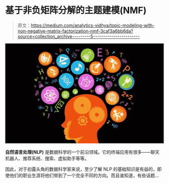 # 基于非负矩阵分解的主题建模(NMF)

> 原文：<https://medium.com/analytics-vidhya/topic-modeling-with-non-negative-matrix-factorization-nmf-3caf3a6bb6da?source=collection_archive---------5----------------------->

![](img/f0c8c57102f73c04f8f09814cf0140f3.png)

**自然语言处理(NLP)** 是数据科学的一个前沿领域。它的终端应用有很多——聊天机器人、推荐系统、搜索、虚拟助手等等。

因此，对于初露头角的数据科学家来说，至少了解 NLP 的基础知识是有益的，即使他们的职业生涯将他们带到了一个完全不同的方向。而且谁知道，有些话题…